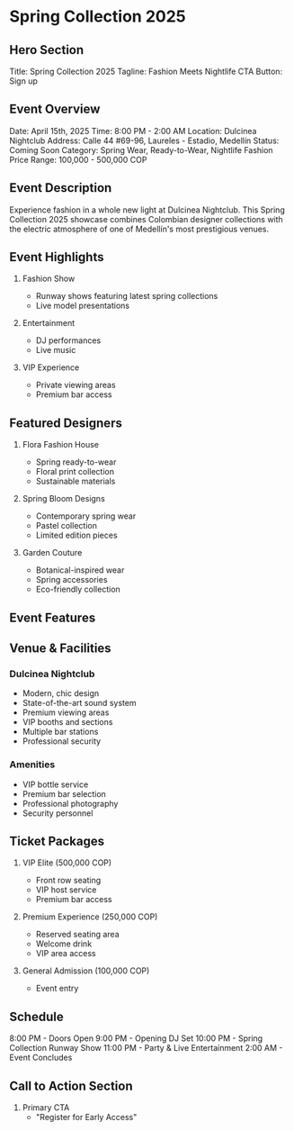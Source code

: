 # Spring Collection 2025

## Hero Section
Title: Spring Collection 2025
Tagline: Fashion Meets Nightlife
CTA Button: Sign up

## Event Overview
Date: April 15th, 2025
Time: 8:00 PM - 2:00 AM
Location: Dulcinea Nightclub
Address: Calle 44 #69-96, Laureles - Estadio, Medellín
Status: Coming Soon
Category: Spring Wear, Ready-to-Wear, Nightlife Fashion
Price Range: 100,000 - 500,000 COP

## Event Description
Experience fashion in a whole new light at Dulcinea Nightclub. This Spring Collection 2025 showcase combines Colombian designer collections with the electric atmosphere of one of Medellín's most prestigious venues.

## Event Highlights
1. Fashion Show
   - Runway shows featuring latest spring collections
   - Live model presentations

2. Entertainment
   - DJ performances
   - Live music

3. VIP Experience
   - Private viewing areas
   - Premium bar access

## Featured Designers
1. Flora Fashion House
   - Spring ready-to-wear
   - Floral print collection
   - Sustainable materials

2. Spring Bloom Designs
   - Contemporary spring wear
   - Pastel collection
   - Limited edition pieces

3. Garden Couture
   - Botanical-inspired wear
   - Spring accessories
   - Eco-friendly collection

## Event Features



## Venue & Facilities
### Dulcinea Nightclub
- Modern, chic design
- State-of-the-art sound system
- Premium viewing areas
- VIP booths and sections
- Multiple bar stations
- Professional security

### Amenities
- VIP bottle service
- Premium bar selection
- Professional photography
- Security personnel

## Ticket Packages
1. VIP Elite (500,000 COP)
   - Front row seating
   - VIP host service
   - Premium bar access

2. Premium Experience (250,000 COP)
   - Reserved seating area
   - Welcome drink
   - VIP area access

3. General Admission (100,000 COP)
   - Event entry
   

## Schedule
8:00 PM - Doors Open
9:00 PM - Opening DJ Set
10:00 PM - Spring Collection Runway Show
11:00 PM - Party & Live Entertainment
2:00 AM - Event Concludes

## Call to Action Section
1. Primary CTA
   - "Register for Early Access"
 



